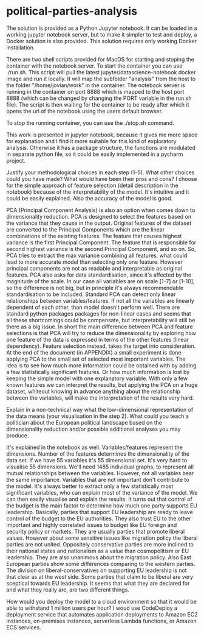 # political-parties-analysis

The solution is provided as a Python Jupyter notebook. It can be loaded in a working jupyter notebook server, but to make it simpler to test and deploy, a Docker solution is also provided. This solution requires only working Docker installation.

There are two shell scripts provided for MacOS for starting and stoping the container with the notebook server.
To start the container you can use ./run.sh. 
This script will pull the latest jupyter/datascience-notebook docker image and run it locally. It will map the subfolder "analysis" from the host to the folder "/home/jovian/work" in the container. The notebook server is running in the container on port 8888 which is mapped to the host port 8888 (which can be changed by changing the PORT variable in the run.sh file).
The script is then waiting for the container to be ready after which it opens the url of the notebook using the users default browser.

To stop the running container, you can use the ./stop.sh command.
 
This work is presented in jupyter notebook, because it gives me more space for explanation and I find it more suitable for this kind of exploratory analysis. Otherwise it has a package structure, the functions are modulated in separate python file, so it could be easily implemented in a pycharm project.

Justify your methodological choices in each step (1–5). What other choices could you have made? What would have been their pros and cons?
I choose for the simple approach of feature selection (detail description in the notebook) because of the interpretability of the model. It's intuitive and it could be easily explained. Also the accuracy of the model is good.

PCA (Principal Component Analysis) is also an option when comes down to dimensionality reduction. PCA is designed to select the features based on the variance that they cause in the output. Original features of the dataset are converted to the Principal Components which are the linear combinations of the existing features. The feature that causes highest variance is the first Principal Component. The feature that is responsible for second highest variance is the second Principal Component, and so on. So, PCA tries to extract the max variance combining all features, what could lead to more accurate model than selecting only one feature. However principal components are not as readable and interpretable as original features.
PCA also asks for data standardisation, since it's affected by the magnitude of the scale. In our case all variables are on scale [1-7] or [1-10], so the difference is not big, but in principle it's always recommendable standardisation to be included. 
Standard PCA can detect only linear relationships between variables/features. If not all the variables are linearly dependent of each other, than model doesn't perform well. There are standard python packages packages for non-linear cases and seems that all these shortcomings could be compensate, but interpretability will still be there as a big issue.
In short the main difference between PCA and feature selections is that PCA will try to reduce the dimensionality by exploring how one feature of the data is expressed in terms of the other features (linear dependency). Feature selection instead, takes the target into consideration. 
At the end of the document (in APPENDIX) a small experiment is done applying PCA to the small set of selected most important variables. The idea is to see how much more information could be obtained with by adding a few statistically significant features. Or how much information is lost by keeping the simple model with one explanatory variable. With only a few known features we can interpret the results, but applying the PCA on a huge dataset, whiteout knowing in advance anything about the relationship between the variables, will make the interpretation of the results very hard. 

Explain in a non-technical way what the low-dimensional representation of the data means (your visualisation in the step 2). What could you teach a politician about the European political landscape based on the dimensionality reduction and/or possible additional analyses you may produce.

It's explained in the notebook as well. Variables/features represent the dimensions. Number of the features determines the dimensionality of the data set. If we have 55 variables it's 55 dimensional set. It's very hard to visualise 55 dimensions. We'll need 1485 individual graphs, to represent all mutual relationships between the variables. However, not all variables bear the same importance. Variables that are not important don't contribute to the model. It's always better to extract only a few statistically most significant variables, who can explain most of the variance of the model. We can then easily visualise and explain the results. 
It turns out that control of the budget is the main factor to determine how much one party supports EU leadership.
Basically, parties that support EU leadership are ready to leave control of the budget to the EU authorities. They also trust EU to the other important and highly correlated issues to budget like EU foreign and security policy or markets. They are usually parties that promote liberal values. However about some sensitive issues like migration policy the liberal parties are not united. Oppositely conservative parties are more inclined to their national states and nationalism as a value than cosmopolitism or EU leadership. They are also unanimous about the migration policy. 
Also East European parties show some differences comparing to the western parties. The division on liberal-conservatives on supporting EU leadership is not that clear as at the west side. Some parties that claim to be liberal are very sceptical towards EU leadership. It seems that what they are declared for and what they really are, are two different things. 

How would you deploy the model to a cloud environment so that it would be able to withstand 1 million users per hour?
I woud use CodeDeploy a deployment service that automates application deployments to Amazon EC2 instances, on-premises instances, serverless Lambda functions, or Amazon ECS services.
